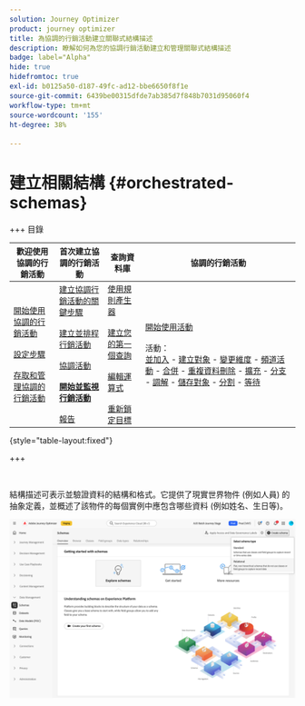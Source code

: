 ```yaml
---
solution: Journey Optimizer
product: journey optimizer
title: 為協調的行銷活動建立關聯式結構描述
description: 瞭解如何為您的協調行銷活動建立和管理關聯式結構描述
badge: label="Alpha"
hide: true
hidefromtoc: true
exl-id: b0125a50-d187-49fc-ad12-bbe6650f8f1e
source-git-commit: 6439be00315dfde7ab385d7f848b7031d95060f4
workflow-type: tm+mt
source-wordcount: '155'
ht-degree: 38%

---
```


# 建立相關結構 {#orchestrated-schemas}

+++ 目錄

| 歡迎使用協調的行銷活動 | 首次建立協調的行銷活動 | 查詢資料庫 | 協調的行銷活動 |
|---|---|---|---|
| [開始使用協調的行銷活動](gs-orchestrated-campaigns.md)<br/><br/>[設定步驟](configuration-steps.md)<br/><br/>[存取和管理協調的行銷活動](access-manage-orchestrated-campaigns.md) | [建立協調行銷活動的關鍵步驟](gs-campaign-creation.md)<br/><br/>[建立並排程行銷活動](create-orchestrated-campaign.md)<br/><br/>[協調活動](orchestrate-activities.md)<br/><br/><b>[開始並監視行銷活動](start-monitor-campaigns.md)</b><br/><br/>[報告](reporting-campaigns.md) | [使用規則產生器](orchestrated-rule-builder.md)<br/><br/>[建立您的第一個查詢](build-query.md)<br/><br/>[編輯運算式](edit-expressions.md)<br/><br/>[重新鎖定目標](retarget.md) | [開始使用活動](activities/about-activities.md)<br/><br/>活動：<br/>[並加入](activities/and-join.md) - [建立對象](activities/build-audience.md) - [變更維度](activities/change-dimension.md) - [頻道活動](activities/channels.md) - [合併](activities/combine.md) - [重複資料刪除](activities/deduplication.md) - [擴充](activities/enrichment.md) - [分支](activities/fork.md) - [調解](activities/reconciliation.md) - [儲存對象](save-audience.md) - [分割](activities/split.md) - [等待](activities/wait.md) |

{style="table-layout:fixed"}

+++

<br/>

結構描述可表示並驗證資料的結構和格式。它提供了現實世界物件 (例如人員) 的抽象定義，並概述了該物件的每個實例中應包含哪些資料 (例如姓名、生日等)。

![已選取[關聯式]選項的[建立結構描述]按鈕](assets/create-relational-schema.png)
